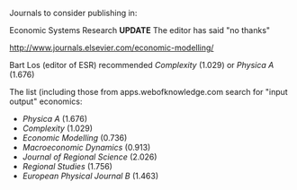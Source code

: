 Journals to consider publishing in:

Economic Systems Research **UPDATE** The editor has said "no thanks"

http://www.journals.elsevier.com/economic-modelling/

Bart Los (editor of ESR) recommended *Complexity* (1.029) or *Physica A* (1.676)

The list (including those from apps.webofknowledge.com search for "input output" economics:

- *Physica A* (1.676)
- *Complexity* (1.029)
- *Economic Modelling* (0.736)
- *Macroeconomic Dynamics* (0.913)
- *Journal of Regional Science* (2.026)
- *Regional Studies* (1.756)
- *European Physical Journal B* (1.463)
